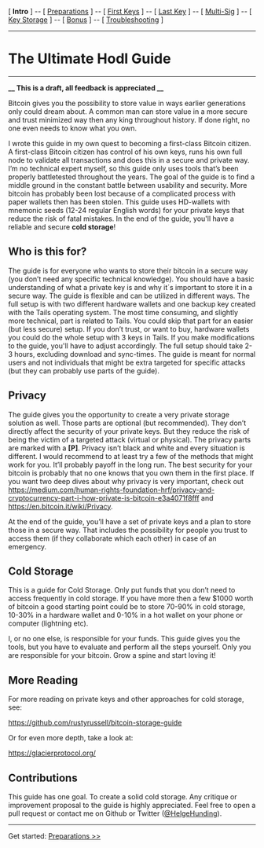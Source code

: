 [ **Intro** ] -- [ [Preparations]( hodl-guide_10_preparations.md) ] -- [ [First Keys](hodl-guide_20_first-keys.md) ] -- [ [Last Key](hodl-guide_30_last-key.md) ] -- [ [Multi-Sig](hodl-guide_40_multi-sig.md) ] -- [ [Key Storage](hodl-guide_50_key-storage.md
) ] -- [ [Bonus](hodl-guide_60_bonus.md) ] -- [ [Troubleshooting](hodl-guide_70_troubleshooting.md) ]

---

# The Ultimate Hodl Guide

---

**__ This is a draft, all feedback is appreciated __**

Bitcoin gives you the possibility to store value in ways earlier generations only could dream about. A common man can store value in a more secure and trust minimized way then any king throughout history. If done right, no one even needs to know what you own.

I wrote this guide in my own quest to becoming a first-class Bitcoin citizen. A first-class Bitcoin citizen has control of his own keys, runs his own full node to validate all transactions and does this in a secure and private way. I’m no technical expert myself, so this guide only uses tools that’s been properly battletested throughout the years. The goal of the guide is to find a middle ground in the constant battle between usability and security. More bitcoin has probably been lost because of a complicated process with paper wallets then has been stolen. This guide uses HD-wallets with mnemonic seeds (12-24 regular English words) for your private keys that reduce the risk of fatal mistakes. In the end of the guide, you'll have a reliable and secure **cold storage**!

## Who is this for?

The guide is for everyone who wants to store their bitcoin in a secure way (you don’t need any specific technical knowledge). You should have a basic understanding of what a private key is and why it´s important to store it in a secure way. The guide is flexible and can be utilized in different ways. The full setup is with two different hardware wallets and one backup key created with the Tails operating system. The most time consuming, and slightly more technical, part is related to Tails. You could skip that part for an easier (but less secure) setup. If you don’t trust, or want to buy, hardware wallets you could do the whole setup with 3 keys in Tails. If you make modifications to the guide, you'll have to adjust accordingly. The full setup should take 2-3 hours, excluding download and sync-times. The guide is meant for normal users and not individuals that might be extra targeted for specific attacks (but they can probably use parts of the guide).  

## Privacy

The guide gives you the opportunity to create a very private storage solution as well. Those parts are optional (but recommended). They don’t directly affect the security of your private keys. But they reduce the risk of being the victim of a targeted attack (virtual or physical). The privacy parts are marked with a **[P]**. Privacy isn’t black and white and every situation is different. I would recommend to at least try a few of the methods that might work for you. It’ll probably payoff in the long run. The best security for your bitcoin is probably that no one knows that you own them in the first place.
If you want two deep dives about why privacy is very important, check out https://medium.com/human-rights-foundation-hrf/privacy-and-cryptocurrency-part-i-how-private-is-bitcoin-e3a4071f8fff and https://en.bitcoin.it/wiki/Privacy.

At the end of the guide, you’ll have a set of private keys and a plan to store those in a secure way. That includes the possibility for people you trust to access them (if they collaborate which each other) in case of an emergency.

## Cold Storage

This is a guide for Cold Storage. Only put funds that you don’t need to access frequently in cold storage. If you have more then a few $1000 worth of bitcoin a good starting point could be to store 70-90% in cold storage, 10-30% in a hardware wallet and 0-10% in a hot wallet on your phone or computer (lightning etc). 

I, or no one else, is responsible for your funds. This guide gives you the tools, but you have to evaluate and perform all the steps yourself. Only you are responsible for your bitcoin. Grow a spine and start loving it!

## More Reading

For more reading on private keys and other approaches for cold storage, see:

https://github.com/rustyrussell/bitcoin-storage-guide

Or for even more depth, take a look at:

https://glacierprotocol.org/

## Contributions
This guide has one goal. To create a solid cold storage. Any critique or improvement proposal to the guide is highly appreciated. Feel free to open a pull request or contact me on Github or Twitter ([@HelgeHunding](https://twitter.com/HelgeHunding)). 

---
Get started: [Preparations >>](hodl-guide_10_preparations.md)
